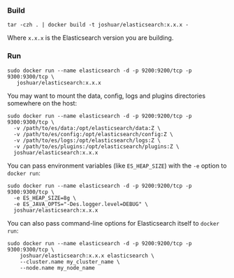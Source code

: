 ### Build

```
tar -czh . | docker build -t joshuar/elasticsearch:x.x.x -
```

Where `x.x.x` is the Elasticsearch version you are building.

### Run

```
sudo docker run --name elasticsearch -d -p 9200:9200/tcp -p 9300:9300/tcp \
   joshuar/elasticsearch:x.x.x
```

You may want to mount the data, config, logs and plugins directories
somewhere on the host:

```
sudo docker run --name elasticsearch -d -p 9200:9200/tcp -p 9300:9300/tcp \
  -v /path/to/es/data:/opt/elasticsearch/data:Z \
  -v /path/to/es/config:/opt/elasticsearch/config:Z \
  -v /path/to/es/logs:/opt/elasticsearch/logs:Z \
  -v /path/to/es/plugins:/opt/elasticsearch/plugins:Z \
  joshuar/elasticsearch:x.x.x
```

You can pass environment variables (like `ES_HEAP_SIZE`) with the `-e`
option to `docker run`:

```
sudo docker run --name elasticsearch -d -p 9200:9200/tcp -p 9300:9300/tcp \
  -e ES_HEAP_SIZE=8g \
  -e ES_JAVA_OPTS="-Des.logger.level=DEBUG" \
  joshuar/elasticsearch:x.x.x
```

You can also pass command-line options for Elasticsearch itself to
`docker run`:

```
sudo docker run --name elasticsearch -d -p 9200:9200/tcp -p 9300:9300/tcp \
    joshuar/elasticsearch:x.x.x elasticsearch \
    --cluster.name my_cluster_name \
    --node.name my_node_name
```
